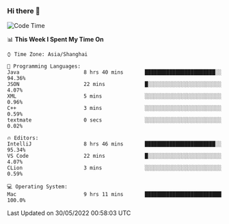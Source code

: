 ### Hi there 👋


<!--START_SECTION:waka-->
![Code Time](http://img.shields.io/badge/Code%20Time-0%20secs-blue)

📊 **This Week I Spent My Time On** 

```text
⌚︎ Time Zone: Asia/Shanghai

💬 Programming Languages: 
Java                     8 hrs 40 mins       ███████████████████████░░   94.36% 
JSON                     22 mins             █░░░░░░░░░░░░░░░░░░░░░░░░   4.07% 
XML                      5 mins              ░░░░░░░░░░░░░░░░░░░░░░░░░   0.96% 
C++                      3 mins              ░░░░░░░░░░░░░░░░░░░░░░░░░   0.59% 
textmate                 0 secs              ░░░░░░░░░░░░░░░░░░░░░░░░░   0.02%

🔥 Editors: 
IntelliJ                 8 hrs 46 mins       ███████████████████████░░   95.34% 
VS Code                  22 mins             █░░░░░░░░░░░░░░░░░░░░░░░░   4.07% 
CLion                    3 mins              ░░░░░░░░░░░░░░░░░░░░░░░░░   0.59%

💻 Operating System: 
Mac                      9 hrs 11 mins       █████████████████████████   100.0%

```


 Last Updated on 30/05/2022 00:58:03 UTC
<!--END_SECTION:waka-->

<!--
**SillyPasty/SillyPasty** is a ✨ _special_ ✨ repository because its `README.md` (this file) appears on your GitHub profile.

Here are some ideas to get you started:

- 🔭 I’m currently working on ...
- 🌱 I’m currently learning ...
- 👯 I’m looking to collaborate on ...
- 🤔 I’m looking for help with ...
- 💬 Ask me about ...
- 📫 How to reach me: ...
- 😄 Pronouns: ...
- ⚡ Fun fact: ...
-->



